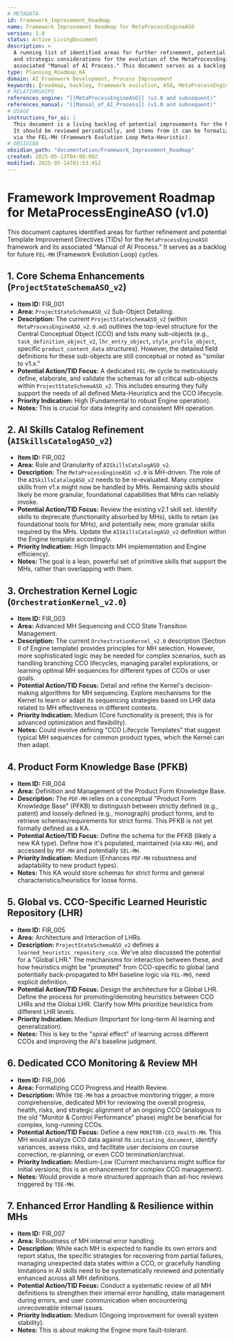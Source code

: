```yaml
---
# METADATA
id: Framework_Improvement_Roadmap
name: Framework Improvement Roadmap for MetaProcessEngineASO
version: 1.0
status: Active_LivingDocument
description: >
  A running list of identified areas for further refinement, potential Template Improvement Directives (TIDs),
  and strategic considerations for the evolution of the MetaProcessEngineASO framework and its
  associated "Manual of AI Process." This document serves as a backlog for future FEL-MH cycles.
type: Planning_Roadmap_KA
domain: AI Framework Development, Process Improvement
keywords: [roadmap, backlog, framework evolution, ASO, MetaProcessEngineASO, TIDs, process improvement, AI development]
# RELATIONSHIPS
references_engine: "[[MetaProcessEngineASO]] (v2.0 and subsequent)"
references_manual: "[[Manual_of_AI_Process]] (v1.0 and subsequent)"
# USAGE
instructions_for_ai: |
  This document is a living backlog of potential improvements for the MetaProcessEngineASO framework.
  It should be reviewed periodically, and items from it can be formalized into TIDs and processed
  via the FEL-MH (Framework Evolution Loop Meta-Heuristic).
# OBSIDIAN
obsidian_path: "documentation/Framework_Improvement_Roadmap"
created: 2025-05-13T04:00:00Z
modified: 2025-05-14T01:53:45Z
---
```


# Framework Improvement Roadmap for MetaProcessEngineASO (v1.0)

This document captures identified areas for further refinement and potential Template Improvement Directives (TIDs) for the `MetaProcessEngineASO` framework and its associated "Manual of AI Process." It serves as a backlog for future `FEL-MH` (Framework Evolution Loop) cycles.

## 1. Core Schema Enhancements (`ProjectStateSchemaASO_v2`)

*   **Item ID:** FIR_001
*   **Area:** `ProjectStateSchemaASO_v2` Sub-Object Detailing.
*   **Description:** The current `ProjectStateSchemaASO_v2` (within `MetaProcessEngineASO_v2.0.md`) outlines the top-level structure for the Central Conceptual Object (CCO) and lists many sub-objects (e.g., `task_definition_object_v2`, `lhr_entry_object`, `style_profile_object`, specific `product_content_data` structures). However, the detailed field definitions for these sub-objects are still conceptual or noted as "similar to v1.x."
*   **Potential Action/TID Focus:** A dedicated `FEL-MH` cycle to meticulously define, elaborate, and validate the schemas for all critical sub-objects within `ProjectStateSchemaASO_v2`. This includes ensuring they fully support the needs of all defined Meta-Heuristics and the CCO lifecycle.
*   **Priority Indication:** High (Fundamental to robust Engine operation).
*   **Notes:** This is crucial for data integrity and consistent MH operation.

## 2. AI Skills Catalog Refinement (`AISkillsCatalogASO_v2`)

*   **Item ID:** FIR_002
*   **Area:** Role and Granularity of `AISkillsCatalogASO_v2`.
*   **Description:** The `MetaProcessEngineASO v2.0` is MH-driven. The role of the `AISkillsCatalogASO_v2` needs to be re-evaluated. Many complex skills from v1.x might now be handled by MHs. Remaining skills should likely be more granular, foundational capabilities that MHs can reliably invoke.
*   **Potential Action/TID Focus:** Review the existing v2.1 skill set. Identify skills to deprecate (functionality absorbed by MHs), skills to retain (as foundational tools for MHs), and potentially new, more granular skills required by the MHs. Update the `AISkillsCatalogASO_v2` definition within the Engine template accordingly.
*   **Priority Indication:** High (Impacts MH implementation and Engine efficiency).
*   **Notes:** The goal is a lean, powerful set of primitive skills that support the MHs, rather than overlapping with them.

## 3. Orchestration Kernel Logic (`OrchestrationKernel_v2.0`)

*   **Item ID:** FIR_003
*   **Area:** Advanced MH Sequencing and CCO State Transition Management.
*   **Description:** The current `OrchestrationKernel_v2.0` description (Section II of Engine template) provides principles for MH selection. However, more sophisticated logic may be needed for complex scenarios, such as handling branching CCO lifecycles, managing parallel explorations, or learning optimal MH sequences for different types of CCOs or user goals.
*   **Potential Action/TID Focus:** Detail and refine the Kernel's decision-making algorithms for MH sequencing. Explore mechanisms for the Kernel to learn or adapt its sequencing strategies based on LHR data related to MH effectiveness in different contexts.
*   **Priority Indication:** Medium (Core functionality is present; this is for advanced optimization and flexibility).
*   **Notes:** Could involve defining "CCO Lifecycle Templates" that suggest typical MH sequences for common product types, which the Kernel can then adapt.

## 4. Product Form Knowledge Base (PFKB)

*   **Item ID:** FIR_004
*   **Area:** Definition and Management of the Product Form Knowledge Base.
*   **Description:** The `PDF-MH` relies on a conceptual "Product Form Knowledge Base" (PFKB) to distinguish between strictly defined (e.g., patent) and loosely defined (e.g., monograph) product forms, and to retrieve schemas/requirements for strict forms. This PFKB is not yet formally defined as a KA.
*   **Potential Action/TID Focus:** Define the schema for the PFKB (likely a new KA type). Define how it's populated, maintained (via `KAU-MH`), and accessed by `PDF-MH` and potentially `SEL-MH`.
*   **Priority Indication:** Medium (Enhances `PDF-MH` robustness and adaptability to new product types).
*   **Notes:** This KA would store schemas for strict forms and general characteristics/heuristics for loose forms.

## 5. Global vs. CCO-Specific Learned Heuristic Repository (LHR)

*   **Item ID:** FIR_005
*   **Area:** Architecture and Interaction of LHRs.
*   **Description:** `ProjectStateSchemaASO_v2` defines a `learned_heuristic_repository_cco`. We've also discussed the potential for a "Global LHR." The mechanisms for interaction between these, and how heuristics might be "promoted" from CCO-specific to global (and potentially back-propagated to MH baseline logic via `FEL-MH`), need explicit definition.
*   **Potential Action/TID Focus:** Design the architecture for a Global LHR. Define the process for promoting/demoting heuristics between CCO LHRs and the Global LHR. Clarify how MHs prioritize heuristics from different LHR levels.
*   **Priority Indication:** Medium (Important for long-term AI learning and generalization).
*   **Notes:** This is key to the "spiral effect" of learning across different CCOs and improving the AI's baseline judgment.

## 6. Dedicated CCO Monitoring & Review MH

*   **Item ID:** FIR_006
*   **Area:** Formalizing CCO Progress and Health Review.
*   **Description:** While `TDE-MH` has a proactive monitoring trigger, a more comprehensive, dedicated MH for reviewing the overall progress, health, risks, and strategic alignment of an ongoing CCO (analogous to the old "Monitor & Control Performance" phase) might be beneficial for complex, long-running CCOs.
*   **Potential Action/TID Focus:** Define a new `MONITOR-CCO_Health-MH`. This MH would analyze CCO data against its `initiating_document`, identify variances, assess risks, and facilitate user decisions on course correction, re-planning, or even CCO termination/archival.
*   **Priority Indication:** Medium-Low (Current mechanisms might suffice for initial versions; this is an enhancement for complex CCO management).
*   **Notes:** Would provide a more structured approach than ad-hoc reviews triggered by `TDE-MH`.

## 7. Enhanced Error Handling & Resilience within MHs

*   **Item ID:** FIR_007
*   **Area:** Robustness of MH internal error handling.
*   **Description:** While each MH is expected to handle its own errors and report status, the specific strategies for recovering from partial failures, managing unexpected data states within a CCO, or gracefully handling limitations in AI skills need to be systematically reviewed and potentially enhanced across all MH definitions.
*   **Potential Action/TID Focus:** Conduct a systematic review of all MH definitions to strengthen their internal error handling, state management during errors, and user communication when encountering unrecoverable internal issues.
*   **Priority Indication:** Medium (Ongoing improvement for overall system stability).
*   **Notes:** This is about making the Engine more fault-tolerant.